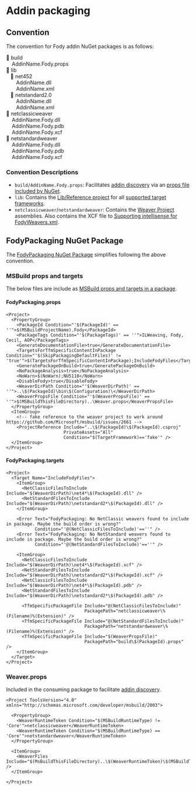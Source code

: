 # Addin packaging


## Convention

The convention for Fody addin NuGet packages is as follows:

&#x1F4C1; build<br>
&nbsp;&nbsp;&nbsp; AddinName.Fody.props<br>
&#x1F4C1; lib<br>
&nbsp;&nbsp;&nbsp;&#x1F4C1; net452<br>
&nbsp;&nbsp;&nbsp;&nbsp;&nbsp;&nbsp; AddinName.dll<br>
&nbsp;&nbsp;&nbsp;&nbsp;&nbsp;&nbsp; AddinName.xml<br>
&nbsp;&nbsp;&nbsp;&#x1F4C1; netstandard2.0<br>
&nbsp;&nbsp;&nbsp;&nbsp;&nbsp;&nbsp; AddinName.dll<br>
&nbsp;&nbsp;&nbsp;&nbsp;&nbsp;&nbsp; AddinName.xml<br>
&#x1F4C1; netclassicweaver<br>
&nbsp;&nbsp;&nbsp; AddinName.Fody.dll<br>
&nbsp;&nbsp;&nbsp; AddinName.Fody.pdb<br>
&nbsp;&nbsp;&nbsp; AddinName.Fody.xcf<br>
&#x1F4C1; netstandardweaver<br>
&nbsp;&nbsp;&nbsp; AddinName.Fody.dll<br>
&nbsp;&nbsp;&nbsp; AddinName.Fody.pdb<br>
&nbsp;&nbsp;&nbsp; AddinName.Fody.xcf<br>


### Convention Descriptions


 * `build/AddinName.Fody.props`: Facilitates [addin discovery](addin-discovery.md) via an [props file included by NuGet](https://docs.microsoft.com/en-us/nuget/create-packages/creating-a-package#including-msbuild-props-and-targets-in-a-package).
 * `lib`: Contains the [Lib/Reference project](addin-development.md#Lib/Reference-project) for all [supported target frameworks](https://docs.microsoft.com/en-us/nuget/create-packages/supporting-multiple-target-frameworks).
 * `netclassicweaver`/`netstandardweaver`: Contains the [Weaver Project](addin-development.md#Weaver-Project) assemblies. Also contains the XCF file to [Supporting intellisense for FodyWeavers.xml](addin-development.md#Supporting-intellisense-for-FodyWeavers.xml).


## FodyPackaging NuGet Package

The [FodyPackaging NuGet Package](https://www.nuget.org/packages/FodyPackaging/) simplifies following the above convention.


### MSBuild props and targets

The below files are include as [MSBuild props and targets in a package](https://docs.microsoft.com/en-us/nuget/create-packages/creating-a-package#including-msbuild-props-and-targets-in-a-package).


#### FodyPackaging.props

<!-- snippet: FodyPackaging.props -->
```props
<Project>
  <PropertyGroup>
    <PackageId Condition="'$(PackageId)' == ''">$(MSBuildProjectName).Fody</PackageId>
    <PackageTags Condition="'$(PackageTags)' == ''">ILWeaving, Fody, Cecil, AOP</PackageTags>
    <GenerateDocumentationFile>true</GenerateDocumentationFile>
    <TargetsForTfmSpecificContentInPackage Condition="'$(SkipPackagingDefaultFiles)' != 'true'">$(TargetsForTfmSpecificContentInPackage);IncludeFodyFiles</TargetsForTfmSpecificContentInPackage>
    <GeneratePackageOnBuild>true</GeneratePackageOnBuild>
    <NoPackageAnalysis>true</NoPackageAnalysis>
    <NoWarn>$(NoWarn);NU5118</NoWarn>
    <DisableFody>true</DisableFody>
    <WeaverDirPath Condition="'$(WeaverDirPath)' == ''">..\$(PackageId)\bin\$(Configuration)\</WeaverDirPath>
    <WeaverPropsFile Condition="'$(WeaverPropsFile)' == ''">$(MSBuildThisFileDirectory)..\Weaver.props</WeaverPropsFile>
  </PropertyGroup>
  <ItemGroup>
    <!-- fake reference to the weaver project to work around https://github.com/Microsoft/msbuild/issues/2661 -->
    <ProjectReference Include="..\$(PackageId)\$(PackageId).csproj"
                      PrivateAssets="All"
                      Condition="$(TargetFramework)=='fake'" />
  </ItemGroup>
</Project>
```
<!-- endsnippet -->


#### FodyPackaging.targets

<!-- snippet: FodyPackaging.targets -->
```targets
<Project>
  <Target Name="IncludeFodyFiles">
    <ItemGroup>
      <NetClassicFilesToInclude Include="$(WeaverDirPath)\net4*\$(PackageId).dll" />
      <NetStandardFilesToInclude Include="$(WeaverDirPath)\netstandard2*\$(PackageId).dll" />
    </ItemGroup>

    <Error Text="FodyPackaging: No NetClassic weavers found to include in package. Maybe the build order is wrong?"
           Condition="'@(NetClassicFilesToInclude)'==''" />
    <Error Text="FodyPackaging: No NetStandard weavers found to include in package. Maybe the build order is wrong?"
           Condition="'@(NetStandardFilesToInclude)'==''" />

    <ItemGroup>
      <NetClassicFilesToInclude Include="$(WeaverDirPath)\net4*\$(PackageId).xcf" />
      <NetStandardFilesToInclude Include="$(WeaverDirPath)\netstandard2*\$(PackageId).xcf" />
      <NetClassicFilesToInclude Include="$(WeaverDirPath)\net4*\$(PackageId).pdb" />
      <NetStandardFilesToInclude Include="$(WeaverDirPath)\netstandard2*\$(PackageId).pdb" />

      <TfmSpecificPackageFile Include="@(NetClassicFilesToInclude)"
                              PackagePath="netclassicweaver\%(Filename)%(Extension)" />
      <TfmSpecificPackageFile Include="@(NetStandardFilesToInclude)"
                              PackagePath="netstandardweaver\%(Filename)%(Extension)" />
      <TfmSpecificPackageFile Include="$(WeaverPropsFile)"
                              PackagePath="build\$(PackageId).props" />
    </ItemGroup>
  </Target>
</Project>
```
<!-- endsnippet -->


### Weaver.props

Included in the consuming package to facilitate [addin discovery](addin-discovery.md).

<!-- snippet: Weaver.props -->
```props
<Project ToolsVersion="4.0" xmlns="http://schemas.microsoft.com/developer/msbuild/2003">

  <PropertyGroup>
    <WeaverRuntimeToken Condition="$(MSBuildRuntimeType) != 'Core'">netclassicweaver</WeaverRuntimeToken>
    <WeaverRuntimeToken Condition="$(MSBuildRuntimeType) == 'Core'">netstandardweaver</WeaverRuntimeToken>
  </PropertyGroup>

  <ItemGroup>
    <WeaverFiles Include="$(MsBuildThisFileDirectory)..\$(WeaverRuntimeToken)\$(MSBuildThisFileName).dll" />
  </ItemGroup>

</Project>
```
<!-- endsnippet -->


